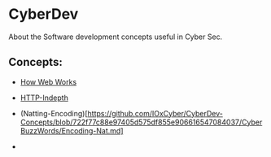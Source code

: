 # CyberDev
About the Software development concepts useful in Cyber Sec. 


## Concepts:
- [How Web Works](https://github.com/IOxCyber/CyberDev-Concepts/blob/c6f19c7913d36b4c4dbaffff7063b5ffeafc632d/CyDev-Concepts/HowWebWorks.md)
- [HTTP-Indepth](https://github.com/IOxCyber/CyberEssentials/blob/168025a671c879e2fcbef78756b1a423d617f32a/Network_101/Protocols-Related/HTTP-in-Depth.md)

- (Natting-Encoding)[https://github.com/IOxCyber/CyberDev-Concepts/blob/722f77c88e97405d575df855e906616547084037/CyberBuzzWords/Encoding-Nat.md]
- 

